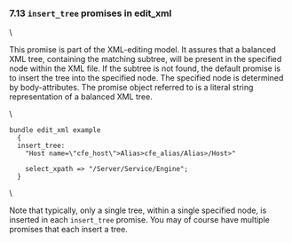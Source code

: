### 7.13 `insert_tree` promises in edit\_xml

\

This promise is part of the XML-editing model. It assures that a
balanced XML tree, containing the matching subtree, will be present in
the specified node within the XML file. If the subtree is not found, the
default promise is to insert the tree into the specified node. The
specified node is determined by body-attributes. The promise object
referred to is a literal string representation of a balanced XML tree.

\

    bundle edit_xml example
      {
      insert_tree:
        "Host name=\"cfe_host\">Alias>cfe_alias/Alias>/Host>"

        select_xpath => "/Server/Service/Engine";
      }

\

Note that typically, only a single tree, within a single specified node,
is inserted in each `insert_tree` promise. You may of course have
multiple promises that each insert a tree.
